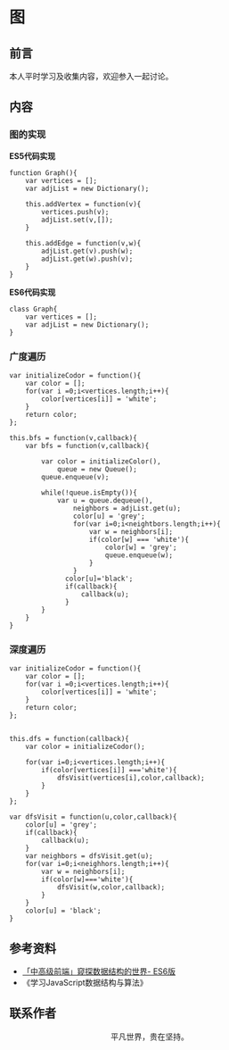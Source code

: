 # 图

## 前言

本人平时学习及收集内容，欢迎参入一起讨论。

## 内容

### 图的实现

**ES5代码实现**

```
function Graph(){
    var vertices = [];
    var adjList = new Dictionary();

    this.addVertex = function(v){
        vertices.push(v);
        adjList.set(v,[]);
    }

    this.addEdge = function(v,w){
        adjList.get(v).push(w);
        adjList.get(w).push(v);
    }
}
```

**ES6代码实现**

```
class Graph{
    var vertices = [];
    var adjList = new Dictionary();
}
```

### 广度遍历

```
var initializeCodor = function(){
    var color = [];
    for(var i =0;i<vertices.length;i++){
        color[vertices[i]] = 'white';
    }
    return color;
};

this.bfs = function(v,callback){
    var bfs = function(v,callback){

        var color = initializeColor(),
            queue = new Queue();
        queue.enqueue(v);

        while(!queue.isEmpty()){
            var u = queue.dequeue(),
                neighbors = adjList.get(u);
                color[u] = 'grey';
                for(var i=0;i<neightbors.length;i++){
                    var w = neighbors[i];
                    if(color[w] === 'white'){
                        color[w] = 'grey';
                        queue.enqueue(w);
                    }
                }
              color[u]='black';
              if(callback){
                  callback(u);
              }
        }
    }
}

```

### 深度遍历

```
var initializeCodor = function(){
    var color = [];
    for(var i =0;i<vertices.length;i++){
        color[vertices[i]] = 'white';
    }
    return color;
};


this.dfs = function(callback){
    var color = initializeCodor();

    for(var i=0;i<vertices.length;i++){
        if(color[vertices[i]] ==='white'){
            dfsVisit(vertices[i],color,callback);
        }
    }
};

var dfsVisit = function(u,color,callback){
    color[u] = 'grey';
    if(callback){
        callback(u);
    }
    var neighbors = dfsVisit.get(u);
    for(var i=0;i<neighhors.length;i++){
        var w = neighbors[i];
        if(color[w]==='white'){
            dfsVisit(w,color,callback);
        }
    }
    color[u] = 'black';
}
```

## 参考资料

- [「中高级前端」窥探数据结构的世界- ES6版](https://juejin.im/post/5cd1ab3df265da03587c142a)
- 《学习JavaScript数据结构与算法》

## 联系作者

<div align="center">
    <p>
        平凡世界，贵在坚持。
    </p>
    <img :src="$withBase('/about/contact.png')" />
</div>